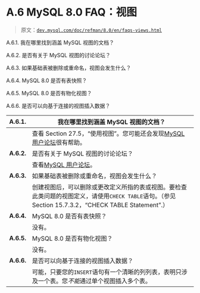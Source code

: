 # A.6 MySQL 8.0 FAQ：视图

> 原文：[`dev.mysql.com/doc/refman/8.0/en/faqs-views.html`](https://dev.mysql.com/doc/refman/8.0/en/faqs-views.html)

A.6.1\. 我在哪里找到涵盖 MySQL 视图的文档？

A.6.2\. 是否有关于 MySQL 视图的讨论论坛？

A.6.3\. 如果基础表被删除或重命名，视图会发生什么？

A.6.4\. MySQL 8.0 是否有表快照？

A.6.5\. MySQL 8.0 是否有物化视图？

A.6.6\. 是否可以向基于连接的视图插入数据？

| **A.6.1.** | 我在哪里找到涵盖 MySQL 视图的文档？ |
| --- | --- |
|  | 查看 Section 27.5，“使用视图”。您可能还会发现[MySQL 用户论坛](https://forums.mysql.com/list.php?20)很有帮助。 |
| **A.6.2.** | 是否有关于 MySQL 视图的讨论论坛？ |
|  | 查看[MySQL 用户论坛](https://forums.mysql.com/list.php?20)。 |
| **A.6.3.** | 如果基础表被删除或重命名，视图会发生什么？ |
|  | 创建视图后，可以删除或更改定义所指的表或视图。要检查此类问题的视图定义，请使用`CHECK TABLE`语句。（参见 Section 15.7.3.2，“CHECK TABLE Statement”.） |
| **A.6.4.** | MySQL 8.0 是否有表快照？ |
|  | 没有。 |
| **A.6.5.** | MySQL 8.0 是否有物化视图？ |
|  | 没有。 |
| **A.6.6.** | 是否可以向基于连接的视图插入数据？ |
|  | 可能，只要您的`INSERT`语句有一个清晰的列列表，表明只涉及一个表。您*不能*通过单个视图插入多个表。 |
